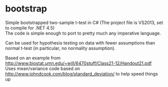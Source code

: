 bootstrap
=========

Simple bootstrapped two-sample t-test in C# (The project file is VS2013, set to compile for .NET 4.5)  
The code is simple enough to port to pretty much any imperative language.

Can be used for hypothesis testing on data with fewer assumptions than normal t-test (in particular, no normality assumption).

Based on an example from http://www.biostat.umn.edu/~will/6470stuff/Class21-12/Handout21.pdf
Uses mean/variance code based on http://www.johndcook.com/blog/standard_deviation/ to help speed things up
